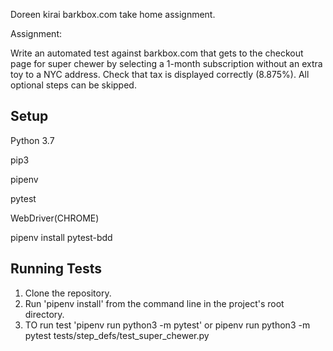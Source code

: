 Doreen kirai barkbox.com take home assignment. 

Assignment: 

Write an automated test against barkbox.com that gets to the checkout page for super chewer by selecting a 1-month subscription without an extra toy to a NYC address. Check that tax is displayed correctly (8.875%). All optional steps can be skipped.

## Setup
Python 3.7

pip3 

pipenv 

pytest

WebDriver(CHROME)

pipenv install pytest-bdd

## Running Tests
1. Clone the repository.
2. Run 'pipenv install' from the command line in the project's root directory.
3. TO run test 'pipenv run python3 -m pytest'  or pipenv run python3 -m pytest tests/step_defs/test_super_chewer.py

